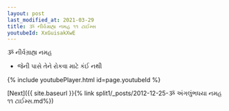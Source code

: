 ```yaml
---
layout: post
last_modified_at: 2021-03-29
title: ૐ નીર્વગ્રાહ્ય નમહ ૧૧ ટાઈમ્સ
youtubeId: XxGuisakXwE
---
```

 
 
 ૐ નીર્વગ્રાહ્ય નમહ  
 
 -  જેની પાસે તેને રોકવા માટે કંઈ નથી 
 
  
 
  
 
 
 
 
 
 


{% include youtubePlayer.html id=page.youtubeId %}
 
[Next]({{ site.baseurl }}{% link  split1/_posts/2012-12-25-ૐ અંગલુંભધયા નમહ ૧૧ ટાઈમ્સ.md%})
 
